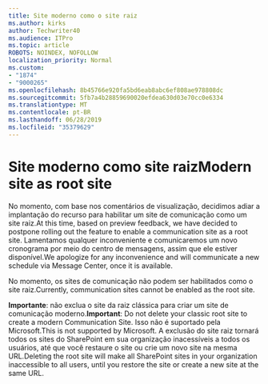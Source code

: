 ```yaml
---
title: Site moderno como o site raiz
ms.author: kirks
author: Techwriter40
ms.audience: ITPro
ms.topic: article
ROBOTS: NOINDEX, NOFOLLOW
localization_priority: Normal
ms.custom:
- "1874"
- "9000265"
ms.openlocfilehash: 8b45766e920fa5bd6eab8abc6ef808ae978808dc
ms.sourcegitcommit: 5fb7a4b28859690020efdea630d03e70cc0e6334
ms.translationtype: MT
ms.contentlocale: pt-BR
ms.lasthandoff: 06/28/2019
ms.locfileid: "35379629"
---
```

# <a name="modern-site-as-root-site"></a><span data-ttu-id="396be-102">Site moderno como site raiz</span><span class="sxs-lookup"><span data-stu-id="396be-102">Modern site as root site</span></span>

<span data-ttu-id="396be-103">No momento, com base nos comentários de visualização, decidimos adiar a implantação do recurso para habilitar um site de comunicação como um site raiz.</span><span class="sxs-lookup"><span data-stu-id="396be-103">At this time, based on preview feedback, we have decided to postpone rolling out the feature to enable a communication site as a root site.</span></span> <span data-ttu-id="396be-104">Lamentamos qualquer inconveniente e comunicaremos um novo cronograma por meio do centro de mensagens, assim que ele estiver disponível.</span><span class="sxs-lookup"><span data-stu-id="396be-104">We apologize for any inconvenience and will communicate a new schedule via Message Center, once it is available.</span></span>

<span data-ttu-id="396be-105">No momento, os sites de comunicação não podem ser habilitados como o site raiz.</span><span class="sxs-lookup"><span data-stu-id="396be-105">Currently, communication sites cannot be enabled as the root site.</span></span>

<span data-ttu-id="396be-106">**Importante**: não exclua o site da raiz clássica para criar um site de comunicação moderno.</span><span class="sxs-lookup"><span data-stu-id="396be-106">**Important**: Do not delete your classic root site to create a modern Communication Site.</span></span> <span data-ttu-id="396be-107">Isso não é suportado pela Microsoft.</span><span class="sxs-lookup"><span data-stu-id="396be-107">This is not supported by Microsoft.</span></span> <span data-ttu-id="396be-108">A exclusão do site raiz tornará todos os sites do SharePoint em sua organização inacessíveis a todos os usuários, até que você restaure o site ou crie um novo site na mesma URL.</span><span class="sxs-lookup"><span data-stu-id="396be-108">Deleting the root site will make all SharePoint sites in your organization inaccessible to all users, until you restore the site or create a new site at the same URL.</span></span>
